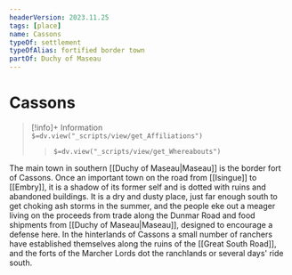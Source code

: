 ```yaml
---
headerVersion: 2023.11.25
tags: [place]
name: Cassons
typeOf: settlement
typeOfAlias: fortified border town
partOf: Duchy of Maseau
---
```

# Cassons
>[!info]+ Information  
> `$=dv.view("_scripts/view/get_Affiliations")`  
>> `$=dv.view("_scripts/view/get_Whereabouts")`

The main town in southern [[Duchy of Maseau|Maseau]] is the border fort of Cassons. Once an important town on the road from [[Isingue]] to [[Embry]], it is a shadow of its former self and is dotted with ruins and abandoned buildings. It is a dry and dusty place, just far enough south to get choking ash storms in the summer, and the people eke out a meager living on the proceeds from trade along the Dunmar Road and food shipments from [[Duchy of Maseau|Maseau]], designed to encourage a defense here. In the hinterlands of Cassons a small number of ranchers have established themselves along the ruins of the [[Great South Road]], and the forts of the Marcher Lords dot the ranchlands or several days' ride south.
